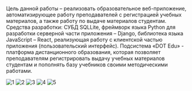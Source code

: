 Цель данной работы – реализовать образовательное веб-приложение, автоматизирующее работу преподавателей с регистрацией учебных материалов,
а также работу по выдаче материалов студентам. 
Средства разработки: СУБД SQLLite, фреймворк языка Python для разработки серверной части приложения – Django, библиотека языка JavaScript – React,
реализующая работу с клиентской частью приложения (пользовательский интерфейс). 
Подсистема «DOT Edu» - платформа дистанционного образования, которая позволяет преподавателям регистрировать выдачу учебных материалов студентам
и пополнять базу учебников своими методическими работами. 


![1](https://user-images.githubusercontent.com/75630218/146535847-c73abcc1-bb92-41ee-abda-515301a32efa.png)
![2](https://user-images.githubusercontent.com/75630218/146535852-0e3f4590-fef4-4c9c-9284-46ea752d2728.png)
![3](https://user-images.githubusercontent.com/75630218/146535855-4fa7cce1-d133-472b-974e-c3ad78b98832.png)
![4](https://user-images.githubusercontent.com/75630218/146535861-a5d1992e-d403-4fbc-87ab-a1477cb4b614.png)
![5](https://user-images.githubusercontent.com/75630218/146535865-888ed68c-96ba-4d04-9cad-3e316f835ad2.png)
